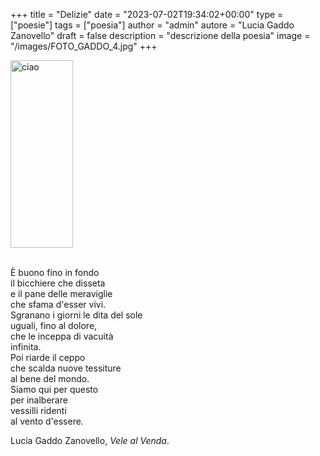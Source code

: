 +++
title = "Delizie"
date = "2023-07-02T19:34:02+00:00"
type = ["poesie"]
tags = ["poesia"]
author = "admin"
autore = "Lucia Gaddo Zanovello"
draft = false
description = "descrizione della poesia"
image = "/images/FOTO_GADDO_4.jpg"
+++

<img src="/images/FOTO_GADDO_4.jpg" alt="ciao" width="100" height="300">

<br> <!-- Primo spazio tra l'immagine e il testo -->
È buono fino in fondo  
il bicchiere che disseta  
e il pane delle meraviglie  
che sfama d'esser vivi.  
Sgranano i giorni le dita del sole  
uguali, fino al dolore,  
che le inceppa di vacuità  
infinita.  
Poi riarde il ceppo  
che scalda nuove tessiture  
al bene del mondo.  
Siamo qui per questo  
per inalberare  
vessilli ridenti  
al vento d'essere.  <br>

Lucia Gaddo Zanovello, *Vele al Venda*.
